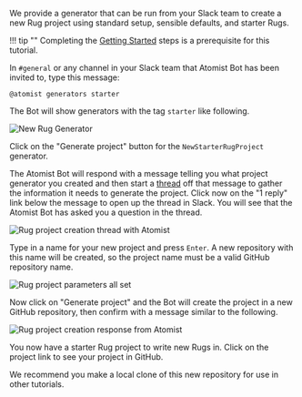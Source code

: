 We provide a generator that can be run from your Slack team to create a new Rug project using standard setup, sensible defaults, and starter Rugs.

!!! tip ""
    Completing the [Getting Started][getting-started] steps is a prerequisite for this tutorial.

[getting-started]: /getting-started

In `#general` or any channel in your Slack team that Atomist Bot has been invited to, type this message:

```
@atomist generators starter
```

The Bot will show generators with the tag `starter` like following.

<div class="ss-container">
  <img src="../images/new-rug-generator.png" alt="New Rug Generator" class="ss-medium">
</div>

Click on the "Generate project" button for the `NewStarterRugProject` generator.

The Atomist Bot will respond with a message telling you what project
generator you created and then start a [thread][] off that message to
gather the information it needs to generate the project.  Click now on
the "1 reply" link below the message to open up the thread in Slack.
You will see that the Atomist Bot has asked you a question in the
thread.

[thread]: https://get.slack.help/hc/en-us/articles/115000769927-Message-threads

<div class="ss-container">
  <img src="../images/rug-project-creation-thread-start.png" alt="Rug project creation thread with Atomist" class="ss-x-small">
</div>

Type in a name for your new project and press `Enter`.  A new repository with this
name will be created, so the project name must be a valid GitHub repository name.

<div class="ss-container">
  <img src="../images/create-rug-project-parameters.png" alt="Rug project parameters all set" class="ss-x-small">
</div>

Now click on "Generate project" and the Bot will create the project in a new GitHub repository, then confirm with a message similar to the following.

<div class="ss-container">
  <img src="../images/rug-project-creation-response.png" alt="Rug project creation response from Atomist" class="ss-medium">
</div>

You now have a starter Rug project to write new Rugs in. Click on the project link
to see your project in GitHub.

We recommend you make a local clone of this new repository for use in other tutorials.
